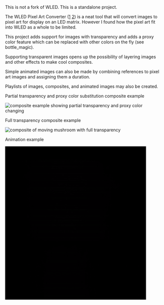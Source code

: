 This is not a fork of WLED. This is a standalone project.

The WLED Pixel Art Converter ([1](https://kno.wled.ge/features/pixel-art-converter/) [2](https://github.com/Aircoookie/WLED/tree/main/wled00/data/pixart)) is a neat tool that will convert images to pixel art for display on an LED matrix. However I found how the pixel art fit into WLED as a whole to be limited. 

This project adds support for images with transparency and adds a proxy color feature which can be replaced with other colors on the fly (see bottle_magic).

Supporting transparent images opens up the possibility of layering images and other effects to make cool composites.

Simple animated images can also be made by combining references to pixel art images and assigning them a duration.

Playlists of images, composites, and animated images may also be created.


Partial transparency and proxy color substitution composite example

![composite example showing partial transparency and proxy color changing](https://raw.githubusercontent.com/jethomson/jethomson.github.io/refs/heads/main/MatrixPixelArt/partial_transparency_magic_ghost.gif "Example of a composite of a background effect and an image with partial transparency and a proxy color that is automatically replaced with shifting colors")


Full transparency composite example

![composite of moving mushroom with full transparency](https://raw.githubusercontent.com/jethomson/jethomson.github.io/refs/heads/main/MatrixPixelArt/mushroom.gif "Example of a composite of a mushroom with a transparent hole showing the background underneath")


Animation example

![animated pixel art of Link's death](https://raw.githubusercontent.com/jethomson/jethomson.github.io/refs/heads/main/MatrixPixelArt/link_death_medium.gif "Animation of Link's death made from several still images")
